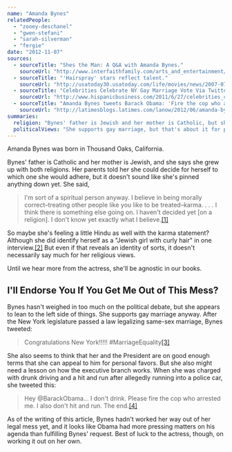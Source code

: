 ```yaml
---
name: "Amanda Bynes"
relatedPeople:
  - "zooey-deschanel"
  - "gwen-stefani"
  - "sarah-silverman"
  - "fergie"
date: "2012-11-07"
sources:
  - sourceTitle: "Shes the Man: A Q&A with Amanda Bynes."
    sourceUrl: "http://www.interfaithfamily.com/arts_and_entertainment/popular_culture/Shes_the_Man_A_Q&A_with_Amanda_Bynes.shtml?rd=2"
  - sourceTitle: "'Hairspray' stars reflect talent."
    sourceUrl: "http://usatoday30.usatoday.com/life/movies/news/2007-07-22-hairspray-cast_N.htm"
  - sourceTitle: "Celebrities Celebrate NY Gay Marriage Vote Via Twitter."
    sourceUrl: "http://www.hispanicbusiness.com/2011/6/27/celebrities_celebrate_ny_gay_marriage_vote.htm"
  - sourceTitle: "Amanda Bynes tweets Barack Obama: 'Fire the cop who arrested me.'"
    sourceUrl: "http://latimesblogs.latimes.com/lanow/2012/06/amanda-bynes-tweets-barack-obama-fire-the-cop-who-arrested-me.html"
summaries:
  religion: "Bynes' father is Jewish and her mother is Catholic, but she seems to be mostly agnostic."
  politicalViews: "She supports gay marriage, but that's about it for politics."
---
```


Amanda Bynes was born in Thousand Oaks, California.

Bynes' father is Catholic and her mother is Jewish, and she says she grew up with both religions. Her parents told her she could decide for herself to which one she would adhere, but it doesn't sound like she's pinned anything down yet. She said,

>I'm sort of a spiritual person anyway. I believe in being morally correct–treating other people like you like to be treated–karma. . . . I think there is something else going on. I haven't decided yet [on a religion]. I don't know yet exactly what I believe.<a class="source-citation" href="#http%3A%2F%2Fwww.interfaithfamily.com%2Farts_and_entertainment%2Fpopular_culture%2FShes_the_Man_A_Q%26A_with_Amanda_Bynes.shtml%3Frd%3D2" title="Shes the Man: A Q&amp;A with Amanda Bynes.">[1]</a>

So maybe she's feeling a little Hindu as well with the karma statement? Although she did identify herself as a "Jewish girl with curly hair" in one interview.<a class="source-citation" href="#http%3A%2F%2Fusatoday30.usatoday.com%2Flife%2Fmovies%2Fnews%2F2007-07-22-hairspray-cast_N.htm" title="&apos;Hairspray&apos; stars reflect talent.">[2]</a> But even if that reveals an identity of sorts, it doesn't necessarily say much for her religious views.

Until we hear more from the actress, she'll be agnostic in our books.


## I'll Endorse You If You Get Me Out of This Mess?

Bynes hasn't weighed in too much on the political debate, but she appears to lean to the left side of things. She supports gay marriage anyway. After the New York legislature passed a law legalizing same-sex marriage, Bynes tweeted:

>Congratulations New York!!!!! #MarriageEquality<a class="source-citation" href="#http%3A%2F%2Fwww.hispanicbusiness.com%2F2011%2F6%2F27%2Fcelebrities_celebrate_ny_gay_marriage_vote.htm" title="Celebrities Celebrate NY Gay Marriage Vote Via Twitter.">[3]</a>

She also seems to think that her and the President are on good enough terms that she can appeal to him for personal favors. But she also might need a lesson on how the executive branch works. When she was charged with drunk driving and a hit and run after allegedly running into a police car, she tweeted this:

>Hey @BarackObama… I don't drink. Please fire the cop who arrested me. I also don't hit and run. The end.<a class="source-citation" href="#http%3A%2F%2Flatimesblogs.latimes.com%2Flanow%2F2012%2F06%2Famanda-bynes-tweets-barack-obama-fire-the-cop-who-arrested-me.html" title="Amanda Bynes tweets Barack Obama: &apos;Fire the cop who arrested me.&apos;">[4]</a>

As of the writing of this article, Bynes hadn't worked her way out of her legal mess yet, and it looks like Obama had more pressing matters on his agenda than fulfilling Bynes' request. Best of luck to the actress, though, on working it out on her own.